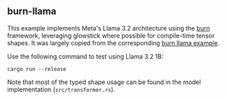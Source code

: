 ## burn-llama

This example implements Meta's Llama 3.2 architecture using the [burn](https://github.com/tracel-ai/burn) framework, leveraging glowstick where possible for compile-time tensor shapes. It was largely copied from the corresponding [burn llama example](https://github.com/tracel-ai/models/tree/main/llama-burn).

Use the following command to test using Llama 3.2 1B:

`cargo run --release`

Note that most of the typed shape usage can be found in the model implementation (`src/transformer.rs`).

